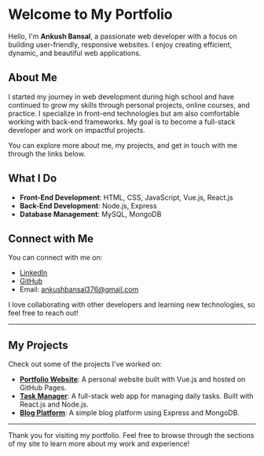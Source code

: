 # Welcome to My Portfolio

Hello, I'm **Ankush Bansal**, a passionate web developer with a focus on building user-friendly, responsive websites. I enjoy creating efficient, dynamic, and beautiful web applications.

## About Me

I started my journey in web development during high school and have continued to grow my skills through personal projects, online courses, and practice. I specialize in front-end technologies but am also comfortable working with back-end frameworks. My goal is to become a full-stack developer and work on impactful projects.

You can explore more about me, my projects, and get in touch with me through the links below.

## What I Do

- **Front-End Development**: HTML, CSS, JavaScript, Vue.js, React.js
- **Back-End Development**: Node.js, Express
- **Database Management**: MySQL, MongoDB

## Connect with Me

You can connect with me on:

- [LinkedIn](https://www.linkedin.com/in/ankushbansal)
- [GitHub](https://github.com/ankushbansal)
- Email: ankushbansal376@gmail.com

I love collaborating with other developers and learning new technologies, so feel free to reach out!

---

## My Projects

Check out some of the projects I've worked on:

- **[Portfolio Website](#)**: A personal website built with Vue.js and hosted on GitHub Pages.
- **[Task Manager](#)**: A full-stack web app for managing daily tasks. Built with React.js and Node.js.
- **[Blog Platform](#)**: A simple blog platform using Express and MongoDB.

---

Thank you for visiting my portfolio. Feel free to browse through the sections of my site to learn more about my work and experience!
